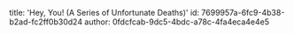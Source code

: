 title: 'Hey, You! (A Series of Unfortunate Deaths)'
id: 7699957a-6fc9-4b38-b2ad-fc2ff0b30d24
author: 0fdcfcab-9dc5-4bdc-a78c-4fa4eca4e4e5
